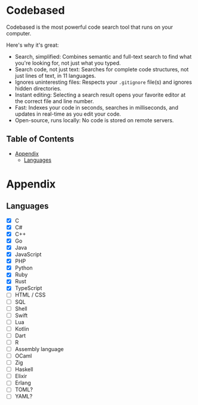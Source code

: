 # Codebased

Codebased is the most powerful code search tool that runs on your computer.

Here's why it's great:
- Search, simplified: Combines semantic and full-text search to find what you're looking for, not just what you typed.
- Search code, not just text: Searches for complete code structures, not just lines of text, in 11 languages.
- Ignores uninteresting files: Respects your `.gitignore` file(s) and ignores hidden directories.
- Instant editing: Selecting a search result opens your favorite editor at the correct file and line number.
- Fast: Indexes your code in seconds, searches in milliseconds, and updates in real-time as you edit your code.
- Open-source, runs locally: No code is stored on remote servers.

## Table of Contents

- [Appendix](#appendix)
    - [Languages](#languages)

# Appendix

## Languages

- [X] C
- [X] C#
- [X] C++
- [X] Go
- [X] Java
- [X] JavaScript
- [X] PHP
- [X] Python
- [X] Ruby
- [X] Rust
- [X] TypeScript
- [ ] HTML / CSS
- [ ] SQL
- [ ] Shell
- [ ] Swift
- [ ] Lua
- [ ] Kotlin
- [ ] Dart
- [ ] R
- [ ] Assembly language
- [ ] OCaml
- [ ] Zig
- [ ] Haskell
- [ ] Elixir
- [ ] Erlang
- [ ] TOML?
- [ ] YAML?